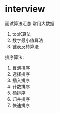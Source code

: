 # interview
面试算法汇总
常用大数据
1. topK算法
2. 数字最小值算法
3. 链表反转算法

排序算法:
1. 冒泡排序
2. 选择排序
3. 插入排序
4. 计数排序
5. 桶排序
6. 归并排序
7. 快速排序